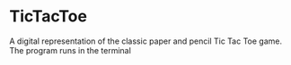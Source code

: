 # TicTacToe
A digital representation of the classic paper and pencil Tic Tac Toe game.
The program runs in the terminal
